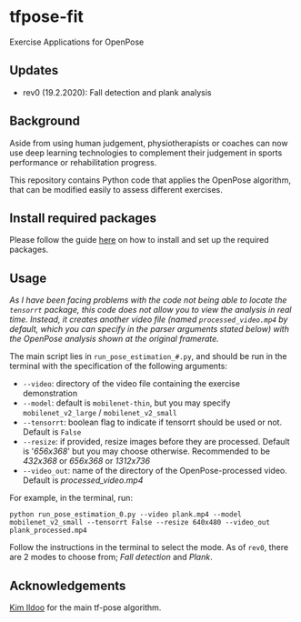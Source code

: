 # tfpose-fit
Exercise Applications for OpenPose

## Updates
  * rev0 (19.2.2020): Fall detection and plank analysis

## Background
Aside from using human judgement, physiotherapists or coaches can now use deep learning technologies to complement their judgement in sports performance or rehabilitation progress.

This repository contains Python code that applies the OpenPose algorithm, that can be modified easily to assess different exercises.

## Install required packages
Please follow the guide [here](https://github.com/ildoonet/tf-pose-estimation) on how to install and set up the required packages.

## Usage
*As I have been facing problems with the code not being able to locate the `tensorrt` package, this code does not allow you to view the analysis in real time. Instead, it creates another video file (named `processed_video.mp4` by default, which you can specify in the parser arguments stated below) with the OpenPose analysis shown at the original framerate.*

The main script lies in `run_pose_estimation_#.py`, and should be run in the terminal with the specification of the following arguments:
  * `--video`: directory of the video file containing the exercise demonstration
  * `--model`: default is `mobilenet-thin`, but you may specify `mobilenet_v2_large` / `mobilenet_v2_small`
  * `--tensorrt`: boolean flag to indicate if tensorrt should be used or not. Default is `False`
  * `--resize`: if provided, resize images before they are processed. Default is '*656x368*' but you may choose otherwise. Recommended to be *432x368* or *656x368* or *1312x736*
  * `--video_out`: name of the directory of the OpenPose-processed video. Default is *processed_video.mp4*

For example, in the terminal, run:

`python run_pose_estimation_0.py --video plank.mp4 --model mobilenet_v2_small --tensorrt False --resize 640x480 --video_out plank_processed.mp4`

Follow the instructions in the terminal to select the mode. As of `rev0`, there are 2 modes to choose from; *Fall detection* and *Plank*.


## Acknowledgements
[Kim Ildoo](https://github.com/ildoonet) for the main tf-pose algorithm.
